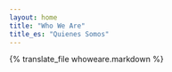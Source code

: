 ```yaml
---
layout: home
title: "Who We Are"
title_es: "Quienes Somos"
---
```


{% translate_file whoweare.markdown %}
